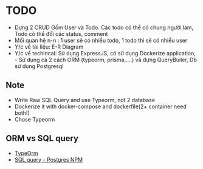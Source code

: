 # TODO
 - Dựng 2 CRUD Gồm User và Todo. Các todo có thể có chung người làm, Todo có thể đổi các status, comment
 - Mối quan hệ n-n : 1 user sẽ có nhiều todo, 1 todo thì sẽ có nhiều user
 - Y/c về tài liệu: E-R Diagram
 - Y/c về techincal: Sử dụng ExpressJS, có sử dụng Dockerize application,  - Sử dụng cả 2 cách ORM (typeorm, prisma,….) và dựng QueryBuiler, Db sử dụng Postgresql
## Note
 - Write Raw SQL Query and use Typeorm, not 2 database
 - Dockerize it with docker-compose and dockerfile(2+ container need both!)
 - Chose Typeorm

 ## ORM vs SQL query
 - [TypeOrm](https://typeorm.io/)
 - [SQL query - Postgres NPM](https://www.npmjs.com/package/pg)
